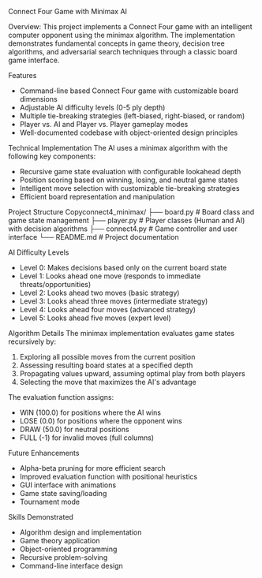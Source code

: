 Connect Four Game with Minimax AI

Overview: This project implements a Connect Four game with an intelligent computer opponent using the minimax algorithm. The implementation demonstrates fundamental concepts in game theory, decision tree algorithms, and adversarial search techniques through a classic board game interface.

Features
- Command-line based Connect Four game with customizable board dimensions
- Adjustable AI difficulty levels (0-5 ply depth)
- Multiple tie-breaking strategies (left-biased, right-biased, or random)
- Player vs. AI and Player vs. Player gameplay modes
- Well-documented codebase with object-oriented design principles

Technical Implementation
The AI uses a minimax algorithm with the following key components:
- Recursive game state evaluation with configurable lookahead depth
- Position scoring based on winning, losing, and neutral game states
- Intelligent move selection with customizable tie-breaking strategies
- Efficient board representation and manipulation

Project Structure
Copyconnect4_minimax/
├── board.py       # Board class and game state management
├── player.py      # Player classes (Human and AI) with decision algorithms
├── connect4.py        # Game controller and user interface
└── README.md      # Project documentation

AI Difficulty Levels
- Level 0: Makes decisions based only on the current board state
- Level 1: Looks ahead one move (responds to immediate threats/opportunities)
- Level 2: Looks ahead two moves (basic strategy)
- Level 3: Looks ahead three moves (intermediate strategy)
- Level 4: Looks ahead four moves (advanced strategy)
- Level 5: Looks ahead five moves (expert level)

Algorithm Details
The minimax implementation evaluates game states recursively by:
1. Exploring all possible moves from the current position
2. Assessing resulting board states at a specified depth
3. Propagating values upward, assuming optimal play from both players
5. Selecting the move that maximizes the AI's advantage

The evaluation function assigns:
- WIN (100.0) for positions where the AI wins
- LOSE (0.0) for positions where the opponent wins
- DRAW (50.0) for neutral positions
- FULL (-1) for invalid moves (full columns)

Future Enhancements
- Alpha-beta pruning for more efficient search
- Improved evaluation function with positional heuristics
- GUI interface with animations
- Game state saving/loading
- Tournament mode

Skills Demonstrated
- Algorithm design and implementation
- Game theory application
- Object-oriented programming
- Recursive problem-solving
- Command-line interface design